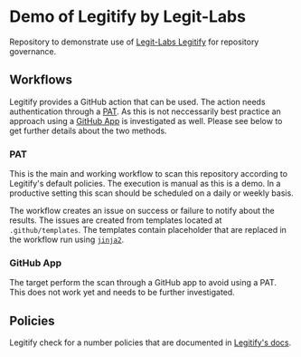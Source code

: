 # Demo of Legitify by Legit-Labs

Repository to demonstrate use of [Legit-Labs Legitify](https://github.com/legit-labs/legitify) for repository governance.

## Workflows

Legitify provides a GitHub action that can be used. The action needs authentication through a [PAT](#pat). As this is not neccessarily best practice an approach using a [GitHub App](#github-app) is investigated as well. Please see below to get further details about the two methods.

### PAT

This is the main and working workflow to scan this repository according to Legitify's default policies. The execution is manual as this is a demo. In a productive setting this scan should be scheduled on a daily or weekly basis.

The workflow creates an issue on success or failure to notify about the results. The issues are created  from templates located at `.github/templates`. The templates contain placeholder that are replaced in the workflow run using [`jinja2`](https://jinja.palletsprojects.com/en/3.0.x/).

### GitHub App

The target perform the scan through a GitHub app to avoid using a PAT. This does not work yet and needs to be further investigated.

## Policies

Legitify check for a number policies that are documented in [Legitify's docs](https://legitify.dev/github/).
